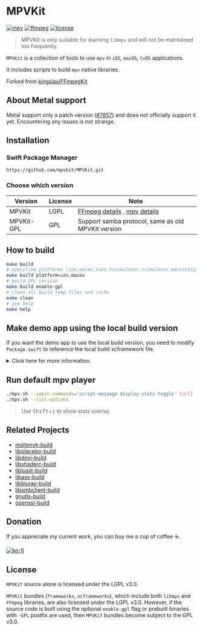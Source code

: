 # MPVKit

[![mpv](https://img.shields.io/badge/mpv-v0.40.0-blue.svg)](https://github.com/mpv-player/mpv)
[![ffmpeg](https://img.shields.io/badge/ffmpeg-n7.1.1-blue.svg)](https://github.com/FFmpeg/FFmpeg)
[![license](https://img.shields.io/github/license/mpvkit/MPVKit)](https://github.com/mpvkit/MPVKit/main/LICENSE)

> MPVKit is only suitable for learning `libmpv` and will not be maintained too frequently.

`MPVKit` is a collection of tools to use `mpv` in `iOS`, `macOS`, `tvOS` applications.

It includes scripts to build `mpv` native libraries.

Forked from [kingslay/FFmpegKit](https://github.com/kingslay/FFmpegKit)

## About Metal support

Metal support only a patch version ([#7857](https://github.com/mpv-player/mpv/pull/7857)) and does not officially support it yet. Encountering any issues is not strange. 

## Installation

### Swift Package Manager

```
https://github.com/mpvkit/MPVKit.git
```

### Choose which version

| Version | License | Note |
|---|---|---|
| MPVKit | LGPL | [FFmpeg details](https://github.com/FFmpeg/FFmpeg/blob/master/LICENSE.md) , [mpv details](https://github.com/mpv-player/mpv/blob/master/Copyright) |
| MPVKit-GPL | GPL | Support samba protocol, same as old MPVKit version |


## How to build

```bash
make build
# specified platforms (ios,macos,tvos,tvsimulator,isimulator,maccatalyst,xros,xrsimulator)
make build platform=ios,macos
# build GPL version
make build enable-gpl
# clean all build temp files and cache
make clean
# see help
make help
```

## Make demo app using the local build version

If you want the demo app to use the local build version, you need to modify `Package.swift` to reference the local build xcframework file.

<details>
<summary>Click here for more information.</summary>
  
```
.binaryTarget(
    name: "Libmpv-GPL",
    path: "dist/release/Libmpv.xcframework.zip"
),
.binaryTarget(
    name: "Libavcodec-GPL",
    path: "dist/release/Libavcodec.xcframework.zip"
),
.binaryTarget(
    name: "Libavdevice-GPL",
    path: "dist/release/Libavdevice.xcframework.zip"
),
.binaryTarget(
    name: "Libavformat-GPL",
    path: "dist/release/Libavformat.xcframework.zip"
),
.binaryTarget(
    name: "Libavfilter-GPL",
    path: "dist/release/Libavfilter.xcframework.zip"
),
.binaryTarget(
    name: "Libavutil-GPL",
    path: "dist/release/Libavutil.xcframework.zip"
),
.binaryTarget(
    name: "Libswresample-GPL",
    path: "dist/release/Libswresample.xcframework.zip"
),
.binaryTarget(
    name: "Libswscale-GPL",
    path: "dist/release/Libswscale.xcframework.zip"
),
```

</details>

## Run default mpv player

```bash
./mpv.sh --input-commands='script-message display-stats-toggle' [url]
./mpv.sh --list-options
```

> Use <kbd>Shift</kbd>+<kbd>i</kbd> to show stats overlay

## Related Projects

* [moltenvk-build](https://github.com/mpvkit/moltenvk-build)
* [libplacebo-build](https://github.com/mpvkit/libplacebo-build)
* [libdovi-build](https://github.com/mpvkit/libdovi-build)
* [libshaderc-build](https://github.com/mpvkit/libshaderc-build)
* [libluajit-build](https://github.com/mpvkit/libluajit-build)
* [libass-build](https://github.com/mpvkit/libass-build)
* [libbluray-build](https://github.com/mpvkit/libbluray-build)
* [libsmbclient-build](https://github.com/mpvkit/libsmbclient-build)
* [gnutls-build](https://github.com/mpvkit/gnutls-build)
* [openssl-build](https://github.com/mpvkit/openssl-build)

## Donation

If you appreciate my current work, you can buy me a cup of coffee ☕️.

[![ko-fi](https://ko-fi.com/img/githubbutton_sm.svg)](https://ko-fi.com/C0C410P7UN)

## License

`MPVKit` source alone is licensed under the LGPL v3.0.

`MPVKit` bundles (`frameworks`, `xcframeworks`), which include both `libmpv` and `FFmpeg` libraries, are also licensed under the LGPL v3.0. However, if the source code is built using the optional `enable-gpl` flag or prebuilt binaries with `-GPL` postfix are used, then `MPVKit` bundles become subject to the GPL v3.0.
